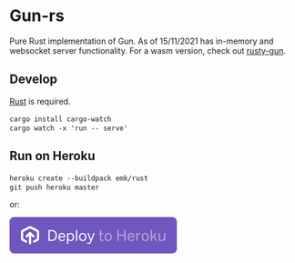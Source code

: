 # Gun-rs

Pure Rust implementation of Gun. As of 15/11/2021 has in-memory and websocket server functionality. For a wasm version, check out [rusty-gun](https://github.com/mmalmi/rusty-gun).

## Develop
[Rust](https://doc.rust-lang.org/book/ch01-01-installation.html) is required.

```
cargo install cargo-watch
cargo watch -x 'run -- serve'
```

## Run on Heroku
```
heroku create --buildpack emk/rust
git push heroku master
```

or:

[![Deploy](assets/herokubutton.svg)](https://heroku.com/deploy?template=https://github.com/mmalmi/rod)
